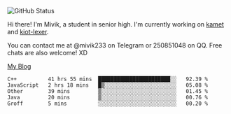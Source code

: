![GitHub Status](https://github-readme-stats.vercel.app/api?show_icons=true&username=Mivik)

Hi there! I'm Mivik, a student in senior high. I'm currently working on [kamet](https://github.com/Mivik/kamet) and [kiot-lexer](https://github.com/KiotLand/kiot-lexer).

You can contact me at @mivik233 on Telegram or 250851048 on QQ. Free chats are also welcome! XD

[My Blog](https://mivik.gitee.io)

<!--START_SECTION:waka-->
```text
C++          41 hrs 55 mins  ███████████████████████░░   92.39 % 
JavaScript   2 hrs 18 mins   █▒░░░░░░░░░░░░░░░░░░░░░░░   05.08 % 
Other        39 mins         ▒░░░░░░░░░░░░░░░░░░░░░░░░   01.45 % 
Java         20 mins         ▒░░░░░░░░░░░░░░░░░░░░░░░░   00.76 % 
Groff        5 mins          ░░░░░░░░░░░░░░░░░░░░░░░░░   00.20 % 
```
<!--END_SECTION:waka-->

